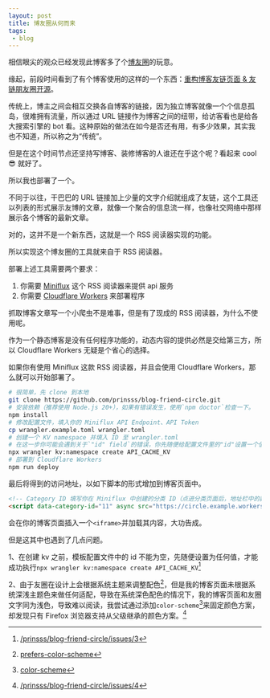 ```yaml
---
layout: post
title: 博友圈从何而来
tags:
 - blog
---
```


相信眼尖的观众已经发现此博客多了个[博友圈](https://blog.xavierskip.com/blog-friend-circle/)的玩意。

缘起，前段时间看到了有个博客使用的这样的一个东西：[重构博客友链页面 & 友链朋友圈开源](https://prin.pw/building-blog-friend-circle/)。

传统上，博主之间会相互交换各自博客的链接，因为独立博客就像一个个信息孤岛，很难拥有流量，所以通过 URL 链接作为博客之间的纽带，给访客看也是给各大搜索引擎的 bot 看。这种原始的做法在如今是否还有用，有多少效果，其实我也不知道，所以称之为“传统”。

但是在这个时间节点还坚持写博客、装修博客的人谁还在乎这个呢？看起来 cool 😎 就好了。

所以我也部署了一个。

不同于以往，干巴巴的 URL 链接加上少量的文字介绍就组成了友链，这个工具还以列表的形式展示友博的文章，就像一个聚合的信息流一样，也像社交网络中那样展示各个博客的最新文章。

对的，这并不是一个新东西，这就是一个 RSS 阅读器实现的功能。

所以实现这个博友圈的工具就来自于 RSS 阅读器。

部署上述工具需要两个要求：

1. 你需要 [Miniflux](https://miniflux.app/) 这个 RSS 阅读器来提供 api 服务
2. 你需要 [Cloudflare Workers](https://www.cloudflare.com/) 来部署程序

抓取博客文章写一个小爬虫不是难事，但是有了现成的 RSS 阅读器，为什么不使用呢。

作为一个静态博客是没有任何程序功能的，动态内容的提供必然是交给第三方，所以 Cloudflare Workers 无疑是个省心的选择。

如果你有使用 Miniflux 这款 RSS 阅读器，并且会使用 Cloudflare Workers，那么就可以开始部署了。

```bash
# 很简单，先 clone 到本地
git clone https://github.com/prinsss/blog-friend-circle.git
# 安装依赖（推荐使用 Node.js 20+），如果有错误发生，使用`npm doctor`检查一下。
npm install
# 修改配置文件，填入你的 Miniflux API Endpoint、API Token
cp wrangler.example.toml wrangler.toml
# 创建一个 KV namespace 并填入 ID 至 wrangler.toml
# 在这一步你可能会遇到关于`"id" field`的错误，你先随便给配置文件里的"id"设置一个值，等生成了正确的值再将其填入
npx wrangler kv:namespace create API_CACHE_KV
# 部署到 Cloudflare Workers
npm run deploy
```

最后将得到的访问地址，以如下脚本的形式增加到博客页面中。

```html
<!-- Category ID 填写你在 Miniflux 中创建的分类 ID（点进分类页面后，地址栏中的数字即为 ID） -->
<script data-category-id="11" async src="https://circle.example.workers.dev/app.js"></script>
```

会在你的博客页面插入一个`<iframe>`并加载其内容，大功告成。

但是这其中也遇到了几点问题。

1、在创建 kv 之前，模板配置文件中的 id 不能为空，先随便设置为任何值，才能成功执行`npx wrangler kv:namespace create API_CACHE_KV`[^1]

2、由于友圈在设计上会根据系统主题来调整配色[^3]，但是我的博客页面未根据系统深浅主题色来做任何适配，导致在系统深色配色的情况下，我的博客页面和友圈文字同为浅色，导致难以阅读，我尝试通过添加`color-scheme`[^4]来固定颜色方案，却发现只有 Firefox 浏览器支持从父级继承的颜色方案。[^2]


[^1]: [/prinsss/blog-friend-circle/issues/3](https://github.com/prinsss/blog-friend-circle/issues/3)
[^2]: [/prinsss/blog-friend-circle/issues/4](https://github.com/prinsss/blog-friend-circle/issues/4)
[^3]: [prefers-color-scheme](https://developer.mozilla.org/zh-CN/docs/Web/CSS/@media/prefers-color-scheme)
[^4]: [color-scheme](https://developer.mozilla.org/zh-CN/docs/Web/CSS/color-scheme)
